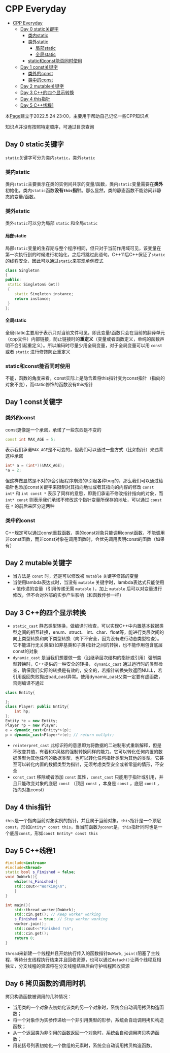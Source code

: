 # CPP Everyday

- [CPP Everyday](#cpp-everyday)
	- [Day 0 static关键字](#day-0-static关键字)
		- [类内static](#类内static)
		- [类外static](#类外static)
			- [局部static](#局部static)
			- [全局static](#全局static)
		- [static和const能否同时使用](#static和const能否同时使用)
	- [Day 1 const关键字](#day-1-const关键字)
		- [类外的const](#类外的const)
		- [类中的const](#类中的const)
	- [Day 2 mutable关键字](#day-2-mutable关键字)
	- [Day 3 C++的四个显示转换](#day-3-c的四个显示转换)
	- [Day 4 this指针](#day-4-this指针)
	- [Day 5 C++线程1](#day-5-c线程1)

本[Page](https://lqy845650069.github.io)建立于2022.5.24 23:00，主要用于帮助自己记忆一些CPP知识点

知识点并没有按照特定顺序，可通过目录查询

## Day 0 static关键字

`static`关键字可分为类内`static`，类外`static`

### 类内static

类内`static`主要表示在类的实例间共享的变量/函数，类内`static`变量需要在**类外**初始化，类内`static`函数**没有`this`指针**。那么显然，类的静态函数不能访问非静态的变量/函数。

### 类外static

类外`static`可以分为局部 `static` 和全局`static`

#### 局部static

局部`static`变量的生存期与整个程序相同，但只对于当前作用域可见，该变量在第一次执行到的时候进行初始化，之后将跳过此语句。C++11后C++保证了`static`的线程安全，因此可以通过`static`来实现单例模式

```C++
class Singleton
{
public:
 static Singleton& Get()
 {
	static Singleton instance;
	return instance;
 }
};
```

#### 全局static

全局static主要用于表示只对当前文件可见，即此变量\函数只会在当前的翻译单元（cpp文件）内部链接，防止链接时的**重定义**（变量或者函数定义，单纯的函数声明不会引起重定义）。所以编码时尽量少用全局变量，对于全局变量可以用 `const` 或者 `static` 进行修饰防止重定义

### static和const能否同时使用

不能，函数的角度来看，const实际上是隐含着将this指针变为const指针（指向的对象不变），而static修饰的函数没有this指针

## Day 1 const关键字

### 类外的const

const更像是一个承诺，承诺了一些东西是不变的

```C++
const int MAX_AGE = 5;
```

表示我们承诺`MAX_AGE`是不可变的，但我们可以通过一些方式（比如指针）来违背这种承诺

```C++
int* a = (int*)(&MAX_AGE);
*a = 2;
```

但这样做显然是不对的\会引起程序崩溃的\引起各种bug的，那么我们可以通过给指针也添加const关键字来限制对其指向地址或者其指向的内容的修改
`const int*` 和 `int const *` 表示了同样的意思，即我们承诺不修改指针指向的对象，而 `int* const` 则表示我们承诺不修改这个指针变量所保存的地址，可以通过 `const` 在 `*` 的前后来区分这两种

### 类中的const

C++规定可以通过const重载函数，类的const对象只能调用const函数，不能调用非const函数，而非const对象在调用函数时，会优先调用表明const的函数（如果有）

## Day 2 mutable关键字

- 当方法是 `const` 时，还是可以修改被 `mutable` 关键字修饰的变量
- 当使用lambda表达式时，当没有 `mutable` 关键字时，lambda表达式只能使用 `=` 值传递的变量（引用传递无需 `mutable` ），加上 `mutable` 后可以对变量进行修改，但不会对外部的实参产生影响（和函数传参一样）

## Day 3 C++的四个显示转换

- `static_cast` 静态类型转换，做编译时检查，可以实现C++中内置基本数据类型之间的相互转换，enum、struct、 int、char、float等，能进行类层次间的向上类型转换和向下类型转换（向下不安全，因为没有进行动态类型检查）。它不能进行无关类型(如非基类和子类)指针之间的转换，也不能作用包含底层const的对象
- `dynamic_cast` 是当我们想要做一些（沿继承层次结构的指针或引用）强制类型转换时，C++提供的一种安全的转换， `dynamic_cast` 通过运行时的类型检查，确保我们实际的转换是有效的，安全的，若指针转换失败返回NULL，若引用返回失败抛出bad_cast异常。使用dynamic_cast父类一定要有虚函数，否则编译不通过

```C++
class Entity{

};
class Player: public Entity{
	int hp;
};
Entity *e = new Entity;
Player *p = new Player;
e = dynamic_cast<Entity*>(p);
p = dynamic_cast<Player*>(e); // return nullptr;
```

- `reinterpret_cast` 此标识符的意思即为将数据的二进制形式重新解释，但是不改变其值，有着和C风格的强制转换同样的能力。它可以转化任何内置的数据类型为其他任何的数据类型，也可以转化任何指针类型为其他的类型。它甚至可以转化内置的数据类型为指针，无须考虑类型安全或者常量的情形，不安全
- `const_cast` 移除或者添加 `const` 属性，`const_cast` 只能用于指针或引用，并且只能改变对象的底层 `const` （顶层 `const` ，本身是 `const` ，底层 `const` ，指向对象const）

## Day 4 this指针

`this`是一个指向当前对象实例的指针，并且属于当前对象。`this`指针是一个顶层`const`，形如`Entity* const this`，当当前函数为`const`是，`this`指针同时也是一个底层`const`，形如`const Entity* const this`

## Day 5 C++线程1

```C++
#include<iostream>
#include<thread>
static bool s_Finished = false;
void DoWork(){
	while(!s_Finished){
	std::cout<<"Working\n";
	}
}

int main(){
	std::thread worker(DoWork);
	std::cin.get(); // Keep worker working
	s_Finished = true; // Stop worker working
	worker.join();
	std::cout<<"Finished !\n";
	std::cin.get();
	return 0;
}
```

`thread`来新建一个线程并且开始执行传入的函数指针`DoWork`, `join()`阻塞了主线程，等待分支线程执行结束并且回收资源，也可以通过`detach()`让两个线程互相独立，分支线程的资源将在分支线程结束后由守护线程回收资源


## Day 6 拷贝函数的调用时机
拷贝构造函数被调用的几种情况：
- 当用类的一个对象去初始化该类的另一个对象时，系统会自动调用拷贝构造函数；
- 将一个对象作为实参传递给一个非引用类型的形参，系统会自动调用拷贝构造函数；
- 从一个返回类为非引用的函数返回一个对象时，系统会自动调用拷贝构造函数；
- 用花括号列表初始化一个数组的元素时，系统会自动调用拷贝构造函数。

